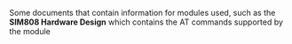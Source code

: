 Some documents that contain information for modules used, such as the **SIM808 Hardware Design** which contains the AT commands supported by the module
